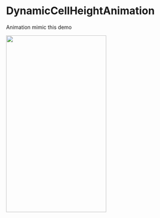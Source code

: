# DynamicCellHeightAnimation
  Animation mimic this demo
  
  <img src="demo1.png" width="272" height="480" />
